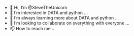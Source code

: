 - 👋 Hi, I’m @SteveTheUnicorn
- 👀 I’m interested in DATA and python ...
- 🌱 I’m always learning more about DATA and python  ...
- 💞️ I’m looking to collaborate on everything with everyone ...
- 📫 How to reach me ...

<!---
SteveTheUnicorn/SteveTheUnicorn is a ✨ special ✨ repository because its `README.md` (this file) appears on your GitHub profile.
You can click the Preview link to take a look at your changes.
--->
